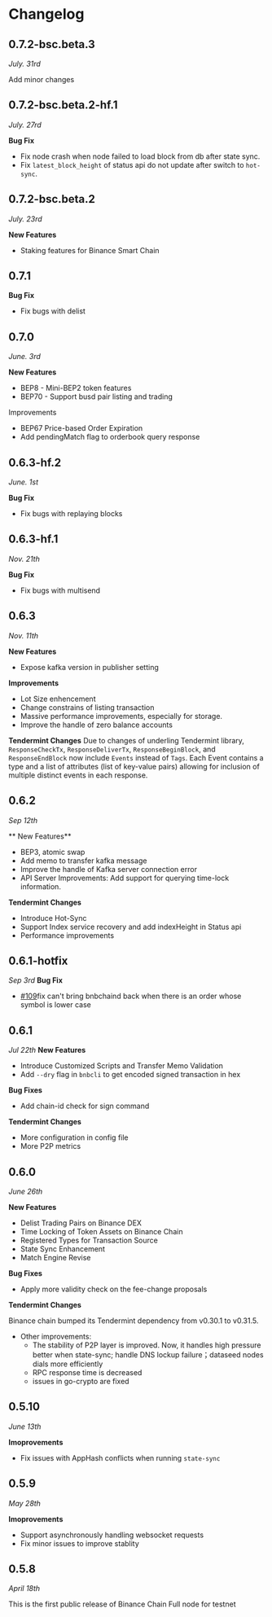 # Changelog

## 0.7.2-bsc.beta.3

*July. 31rd*

Add minor changes

## 0.7.2-bsc.beta.2-hf.1

*July. 27rd*

**Bug Fix**

* Fix node crash when node failed to load block from db after state sync.
* Fix `latest_block_height` of status api do not update after switch to `hot-sync`.

## 0.7.2-bsc.beta.2

*July. 23rd*

**New Features**

* Staking features for Binance Smart Chain

## 0.7.1

**Bug Fix**
* Fix bugs with delist


## 0.7.0
*June. 3rd*

**New Features**

* BEP8 - Mini-BEP2 token features
* BEP70 - Support busd pair listing and trading

Improvements
* BEP67 Price-based Order Expiration
* Add pendingMatch flag to orderbook query response

## 0.6.3-hf.2
*June. 1st*

**Bug Fix**
* Fix bugs with replaying blocks

## 0.6.3-hf.1
*Nov. 21th*

**Bug Fix**
* Fix bugs with multisend

## 0.6.3
*Nov. 11th*

**New Features**
* Expose kafka version in publisher setting

**Improvements**
* Lot Size enhencement
* Change constrains of listing transaction
* Massive performance improvements,  especially for storage.
* Improve the handle of zero balance accounts

**Tendermint Changes**
Due to changes of underling Tendermint library, `ResponseCheckTx`, `ResponseDeliverTx`, `ResponseBeginBlock`, and `ResponseEndBlock` now include `Events` instead of `Tags`. Each Event contains a type and a list of attributes (list of key-value pairs) allowing for inclusion of multiple distinct events in each response.

## 0.6.2
*Sep 12th*

** New Features**

* BEP3, atomic swap
* Add memo to transfer kafka message
* Improve the handle of Kafka server connection error
* API Server Improvements: Add support for querying time-lock information.

**Tendermint Changes**

* Introduce Hot-Sync
* Support Index service recovery and add indexHeight in Status api
* Performance improvements

## 0.6.1-hotfix
*Sep 3rd*
**Bug Fix**
*  [\#109](https://github.com/binance-chain/node-binary/issues/109)fix can't bring bnbchaind back when there is an order whose symbol is lower case

## 0.6.1
*Jul 22th*
**New Features**
* Introduce Customized Scripts and Transfer Memo Validation
* Add `--dry` flag in `bnbcli` to get encoded signed transaction in hex

**Bug Fixes**
* Add chain-id check for sign command

**Tendermint Changes**

* More configuration in config file
* More P2P metrics


## 0.6.0
*June 26th*

**New Features**

* Delist Trading Pairs on Binance DEX
* Time Locking of Token Assets on Binance Chain
* Registered Types for Transaction Source
* State Sync Enhancement
* Match Engine Revise

**Bug Fixes**

* Apply more validity check on the fee-change proposals

**Tendermint Changes**

Binance chain bumped its Tendermint dependency from v0.30.1 to v0.31.5.

* Other improvements:
  * The stability of P2P layer is improved. Now, it handles high pressure better when state-sync; handle DNS lockup failure；dataseed nodes dials more efficiently
  * RPC response time is decreased
  * issues in go-crypto are fixed

## 0.5.10
*June 13th*

**Imoprovements**
* Fix  issues with AppHash conflicts when running `state-sync`

## 0.5.9

*May 28th*

**Imoprovements**

* Support asynchronously handling websocket requests
* Fix minor issues to improve stablity

## 0.5.8

*April 18th*

This is the first public release of Binance Chain Full node for testnet
